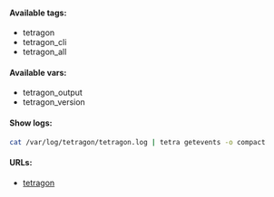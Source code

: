 #### Available tags:
- tetragon
- tetragon_cli
- tetragon_all

#### Available vars:
- tetragon_output
- tetragon_version

#### Show logs:
```bash
cat /var/log/tetragon/tetragon.log | tetra getevents -o compact
```

#### URLs:
- [tetragon](https://github.com/cilium/tetragon/releases)
